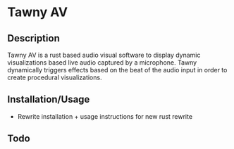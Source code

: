 # Tawny AV

## Description
Tawny AV is a rust based audio visual software to display dynamic visualizations based live audio captured by a microphone. Tawny dynamically triggers effects based on the beat of the audio input in order to create procedural visualizations.


## Installation/Usage

- Rewrite installation + usage instructions for new rust rewrite

## Todo
